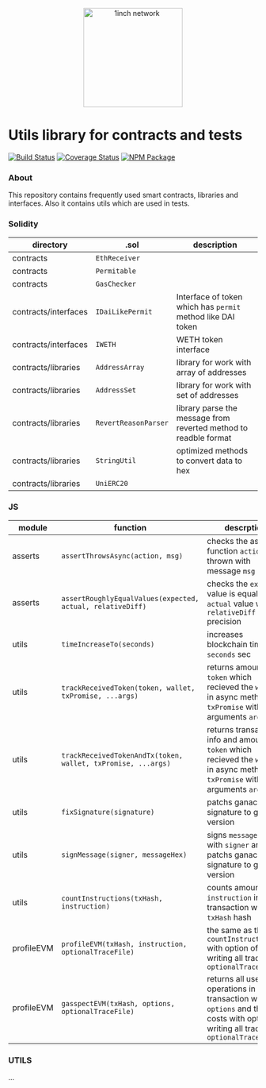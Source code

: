 <p align="center">
  <img src="https://app.1inch.io/assets/images/logo.svg" width="200" alt="1inch network" />
</p>

# Utils library for contracts and tests

[![Build Status](https://github.com/1inch/solidity-utils/workflows/CI/badge.svg)](https://github.com/1inch/solidity-utils/actions)
[![Coverage Status](https://coveralls.io/repos/github/1inch/solidity-utils/badge.svg?branch=master)](https://coveralls.io/github/1inch/solidity-utils?branch=master)
[![NPM Package](https://img.shields.io/npm/v/@1inch/solidity-utils.svg)](https://www.npmjs.org/package/@1inch/solidity-utils)

### About

This repository contains frequently used smart contracts, libraries and interfaces. Also it contains utils which are used in tests.

### Solidity

|directory|.sol|description|
|--|--|--|
|contracts|`EthReceiver`||
|contracts|`Permitable`||
|contracts|`GasChecker`||
|contracts/interfaces|`IDaiLikePermit`|Interface of token which has `permit` method like DAI token|
|contracts/interfaces|`IWETH`|WETH token interface|
|contracts/libraries|`AddressArray`|library for work with array of addresses|
|contracts/libraries|`AddressSet`|library for work with set of addresses|
|contracts/libraries|`RevertReasonParser`|library parse the message from reverted method to readble format|
|contracts/libraries|`StringUtil`|optimized methods to convert data to hex|
|contracts/libraries|`UniERC20`||

### JS

|module|function|descrption|
|--|--|--|
|asserts|`assertThrowsAsync(action, msg)`|checks the async function `action()` thrown with message `msg`|
|asserts|`assertRoughlyEqualValues(expected, actual, relativeDiff)`|checks the `expected` value is equal to `actual` value with `relativeDiff` precision|
|utils|`timeIncreaseTo(seconds)`|increases blockchain time to `seconds` sec|
|utils|`trackReceivedToken(token, wallet, txPromise, ...args)`|returns amount of `token` which recieved the `wallet` in async method `txPromise` with arguments `args`|
|utils|`trackReceivedTokenAndTx(token, wallet, txPromise, ...args)`|returns transaction info and amount of `token` which recieved the `wallet` in async method `txPromise` with arguments `args`|
|utils|`fixSignature(signature)`|patchs ganache's signature to geth's version|
|utils|`signMessage(signer, messageHex) `|signs `messageHex` with `signer` and patchs ganache's signature to geth's version|
|utils|`countInstructions(txHash, instruction)`|counts amount of `instruction` in transaction with `txHash` hash|
|profileEVM|`profileEVM(txHash, instruction, optionalTraceFile)`|the same as the `countInstructions()` with option of writing all trace to `optionalTraceFile`|
|profileEVM|`gasspectEVM(txHash, options, optionalTraceFile)`|returns all used operations in `txHash` transaction with `options` and their costs with option of writing all trace to `optionalTraceFile`|

### UTILS

...
